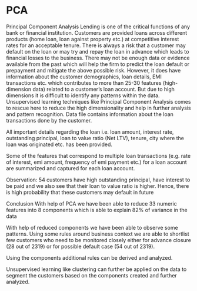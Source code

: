# PCA
Principal Component Analysis
Lending is one of the critical functions of any bank or financial institution. 
Customers are provided loans across different products (home loan, loan against property etc.) at competitive interest rates for an acceptable tenure. 
There is always a risk that a customer may default on the loan or may try and repay the loan in advance which leads to financial losses to the business.
There may not be enough data or evidence available from the past which will help the firm to predict the loan default or prepayment and mitigate the above possible risk.
However, it does have information about the customer demographics, loan details, EMI transactions etc. which contributes to more than 25-30 features (high-dimension data) related to a customer’s loan account. 
But due to high dimensions it is difficult to identify any patterns within the data. 
Unsupervised learning techniques like Principal Component Analysis comes to rescue here to reduce the high dimensionality and help in further analysis and pattern recognition.
Data file contains information about the loan transactions done by the customer.

All important details regarding the loan i.e. loan amount, interest rate, outstanding principal, loan to value ratio (Net LTV), tenure, city where the loan was originated etc. has been provided.

Some of the features that correspond to multiple loan transactions (e.g. rate of interest, emi amount, frequency of emi payment etc.) for a loan account are summarized and captured for each loan account.

Observation:
54 customers have high outstanding principal, have interest to be paid and we also see that their loan to value ratio is higher. Hence, there is high probability that these customers may default in future

Conclusion
With help of PCA we have been able to reduce 33 numeric features into 8 components which is able to explain 82% of variance in the data

With help of reduced components we have been able to observe some patterns. Using some rules around business context we are able to shortlist few customers who need to be monitored closely either for advance closure (28 out of 2319) or for possible default case (54 out of 2319).

Using the components additional rules can be derived and analyzed.

Unsupervised learning like clustering can further be applied on the data to segment the customers based on the components created and further analyzed.
